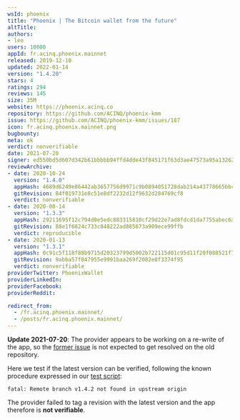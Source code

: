 ```yaml
---
wsId: phoenix
title: "Phoenix | The Bitcoin wallet from the future"
altTitle: 
authors:
- leo
users: 10000
appId: fr.acinq.phoenix.mainnet
released: 2019-12-10
updated: 2022-01-14
version: "1.4.20"
stars: 4
ratings: 294
reviews: 145
size: 35M
website: https://phoenix.acinq.co
repository: https://github.com/ACINQ/phoenix-kmm
issue: https://github.com/ACINQ/phoenix-kmm/issues/187
icon: fr.acinq.phoenix.mainnet.png
bugbounty: 
meta: ok
verdict: nonverifiable
date: 2021-07-20
signer: ed550bd5d607d342b61bbbbb94ffd4dde43f845171f63d3ae47573a95a132629
reviewArchive:
- date: 2020-10-24
  version: "1.4.0"
  appHash: 4689d6249e86442ab3657756d9971c9b0894051728dab214a43778665bbc9d43
  gitRevision: 84f019731e8c51e8df2232d12f9632d284769cf8
  verdict: nonverifiable
- date: 2020-08-14
  version: "1.3.3"
  appHash: 29211695f12c794d0e5edc883315810cf29d22e7ad8fdcd1da7755abec6aff4d
  gitRevision: 88e1f6824c733c848222ad885673a909ece99ffb
  verdict: reproducible
- date: 2020-01-13
  version: "1.3.1"
  appHash: 0c91c5f118f88b9715d20323799d5002b722115d01c95d11f20f088521f76ada
  gitRevision: 9abba57f047955e9991baa269f2082e8f3374f95
  verdict: nonverifiable
providerTwitter: PhoenixWallet
providerLinkedIn: 
providerFacebook: 
providerReddit: 

redirect_from:
  - /fr.acinq.phoenix.mainnet/
  - /posts/fr.acinq.phoenix.mainnet/
---
```


**Update 2021-07-20**: The provider appears to be working on a re-write of the
app, so the [former issue](https://github.com/ACINQ/phoenix/issues/112) is not
expected to get resolved on the old repository.

Here we test if the latest version can be verified, following the known
procedure expressed in our
[test script](https://gitlab.com/walletscrutiny/walletScrutinyCom/blob/master/test.sh):

```
fatal: Remote branch v1.4.2 not found in upstream origin
```

The provider failed to tag a revision with the latest version and the app
therefore is **not verifiable**.
